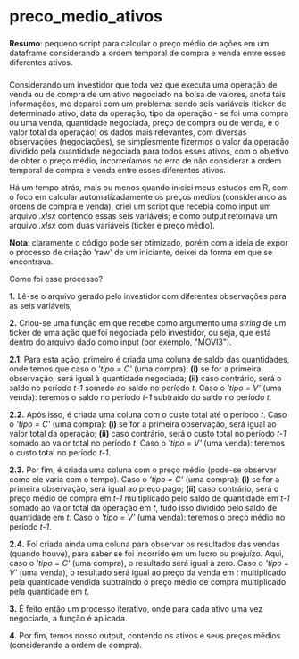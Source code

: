 # preco_medio_ativos

###
**Resumo**: pequeno script para calcular o preço médio de ações em um dataframe considerando a ordem temporal de compra e venda entre esses diferentes ativos.
###

Considerando um investidor que toda vez que executa uma operação de venda ou de compra de um ativo negociado na bolsa de valores, anota tais informações, me deparei com um problema: sendo seis variáveis (ticker de determinado ativo, data da operação, tipo da operação - se foi uma compra ou uma venda, quantidade negociada, preço de compra ou de venda, e o valor total da operação) os dados mais relevantes, com diversas observações (negociações), se simplesmente fizermos o valor da operação dividido pela quantidade negociada para todos esses ativos, com o objetivo de obter o preço médio, incorreríamos no erro de não considerar a ordem temporal de compra e venda entre esses diferentes ativos.

Há um tempo atrás, mais ou menos quando iniciei meus estudos em R, com o foco em calcular automatizadamente os preços médios (considerando as ordens de compra e venda), criei um script que recebia como input um arquivo _.xlsx_ contendo essas seis variáveis; e como output retornava um arquivo _.xlsx_ com duas variáveis (ticker e preço médio).

**Nota**: claramente o código pode ser otimizado, porém com a ideia de expor o processo de criação 'raw' de um iniciante, deixei da forma em que se encontrava.

Como foi esse processo?

**1.** Lê-se o arquivo gerado pelo investidor com diferentes observações para as seis variáveis;

**2.** Criou-se uma função em que recebe como argumento uma _string_ de um ticker de uma ação que foi negociada pelo investidor, ou seja, que está dentro do arquivo dado como input (por exemplo, "MOVI3").

**2.1**. Para esta ação, primeiro é criada uma coluna de saldo das quantidades, onde temos que caso o _'tipo = C'_ (uma compra): **(i)** se for a primeira observação, será igual à quantidade negociada; **(ii)** caso contrário, será o saldo no período _t-1_ somado ao saldo no período _t_. Caso o _'tipo = V'_ (uma venda): teremos o saldo no período _t-1_ subtraído do saldo no período _t_.

**2.2.** Após isso, é criada uma coluna com o custo total até o período _t_. Caso o _'tipo = C'_ (uma compra): **(i)** se for a primeira observação, será igual ao valor total da operação; **(ii)** caso contrário, será o custo total no período _t-1_ somado ao valor total no período _t_. Caso o _'tipo = V'_ (uma venda): teremos o custo total no período _t-1_.

**2.3.** Por fim, é criada uma coluna com o preço médio (pode-se observar como ele varia com o tempo). Caso o _'tipo = C'_ (uma compra): **(i)** se for a primeira observação, será igual ao preço pago; **(ii)** caso contrário, será o preço médio de compra em _t-1_ multiplicado pelo saldo de quantidade em _t-1_ somado ao valor total da operação em _t_, tudo isso dividido pelo saldo de quantidade em _t_. Caso o _'tipo = V'_ (uma venda): teremos o preço médio no período _t-1_.

**2.4.** Foi criada ainda uma coluna para observar os resultados das vendas (quando houve), para saber se foi incorrido em um lucro ou prejuízo. Aqui, caso o _'tipo = C'_ (uma compra), o resultado será igual à zero. Caso o _'tipo = V'_ (uma venda), o resultado será igual ao preço da venda em _t_ multiplicado pela quantidade vendida subtraindo o preço médio de compra multiplicado pela quantidade em _t_.

**3.** É feito então um processo iterativo, onde para cada ativo uma vez negociado, a função é aplicada.

**4.** Por fim, temos nosso output, contendo os ativos e seus preços médios (considerando a ordem de compra).
